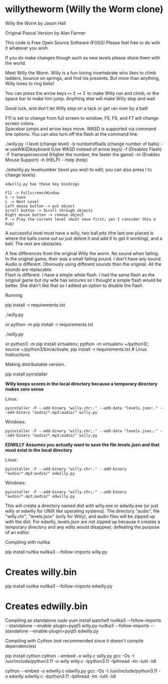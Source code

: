 # willytheworm  (Willy the Worm clone)

Willy the Worm
by Jason Hall

Original Pascal Version by Alan Farmer

This code is Free Open Source Software (FOSS)
Please feel free to do with it whatever you wish.

If you do make changes though such as new levels
please share them with the world.

Meet Willy the Worm. Willy is a fun-loving invertebrate who likes to climb ladders, bounce on springs,
and find his presents.  But more than anything, Willy loves to ring bells!

You can press the arrow keys ↤ ↥ ↦ ↧ to make Willy run and climb, or the space bar to make him jump. Anything
else will make Willy stop and wait

Good luck, and don't let Willy step on a tack or get ran over by a ball!



F11 is set to change from full screen to window; F5, F6, and F7 will change screen colors.  
Spacebar jumps and arrow keys move.  WASD is supported via command line options. 
You can also turn off the flash at the command line.  

./willy.py 
	-l level  (change level)
	-b numberofballs   (change number of balls)
	-w useWASDkeyboard  (Use WASD instead of arrow keys)
	-f (Disables Flash) 
	-F framespersecond (Higher the number, the faster the game) 
	-m (Enables Mouse Support) 
	-h (HELP) 
	--help (help)

./edwiilly.py levelnumber (level you wish to edit; you can also press l to change levels)

	edwilly.py has these key bindings
	
	F11 -> Fullscreen/Window
	S -> Save
	L -> Next Level
	Left mouse button -> put object
	Scroll button -> Scroll through objects
	Right mouse button -> remove object
	P -> Play the current level (must save first; yes I consider this a bug)
	
A successful level must have a willy, two ball pits (the last one placed is where the balls come out so just delete it and add it to get it working), and a bell.  The rest are obstacles.  



A few differences from the original Willy the worm.
	No sound when falling.  In the original game, their was a small falling sound.  I don't have any sound.
	Audio is different.  Obviously using different sounds then the original.  All the sounds are replacable.  
	Flash is different.  I have a simple white flash.  I had the same flash as the original game but my wife has seizures so I thought a simple flash would be better.  She didn't like that so I added an option to disable the flash.



Running

pip install -r requirements.txt

./willy.py


or python -m pip install -r requirements.txt

./willy.py


or python3 -m pip install virtualenv; python -m virtualenv ~/python3/; source ~/python3/bin/activate; pip install -r requirements.txt       # Linux Instructions


Making distributable version.

pip install pyinstaller


**Willy keeps scores in the local directory because a temporary directory makes zero sense**

Linux:

	pyinstaller -F --add-binary "willy.chr:." --add-data "levels.json:." --add-binary "audio/*.mp3:audio/" willy.py

Windows:

	pyinstaller -F --add-binary "willy.chr;." --add-data "levels.json;." --add-binary "audio/*.mp3;audio/" willy.py


**EDWILLY Assumes you actually want to save the file levels.json and that must exist in the local directory**

Linux:

	pyinstaller -F --add-binary "willy.chr:." --add-binary "audio/*.mp3:audio/" edwilly.py

Windows:

	pyinstaller -F --add-binary "willy.chr;." --add-binary "audio/*.mp3;audio/" edwilly.py

This will create a directory named dist with willy.exe or edwilly.exe (or just willy or edwilly for UNIX like operating systems).  The directory "audio", file "willy.chr", "levels.json" (only for Willy), and audio files will be zipped up with the dist.  For edwilly, levels.json are not zipped up because it creates a temporary directory and any edits would disappear; defeating the purpose of an editor.  


Compiling with nutika

pip install nuitka
nuitka3 --follow-imports willy.py
# Creates willy.bin

pip install nuitka
nuitka3 --follow-imports edwilly.py
# Creates edwilly.bin

Compiling as standalone
sudo yum install patchelf
nuitka3 --follow-imports --standalone --enable-plugin=pyqt5 willy.py
nuitka3 --follow-imports --standalone --enable-plugin=pyqt5 edwilly.py



Compiling with Cython (not recommended since it doesn't compile dependencies)

pip install cython
cython --embed -o willy.c willy.py
gcc -Os -I /usr/include/python3.11 -o willy willy.c -lpython3.11 -lpthread -lm -lutil -ldl

cython --embed -o edwilly.c edwilly.py
gcc -Os -I /usr/include/python3.11 -o edwilly edwilly.c -lpython3.11 -lpthread -lm -lutil -ldl
